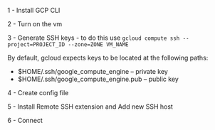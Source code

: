 1 - Install GCP CLI

2 - Turn on the vm

3 - Generate SSH keys - to do this use ``` gcloud compute ssh --project=PROJECT_ID --zone=ZONE VM_NAME ``` 

   By default, gcloud expects keys to be located at the following paths:
   
   * $HOME/.ssh/google_compute_engine – private key
   * $HOME/.ssh/google_compute_engine.pub – public key

4 - Create config file

5 - Install Remote SSH extension and Add new SSH host

6 - Connect

